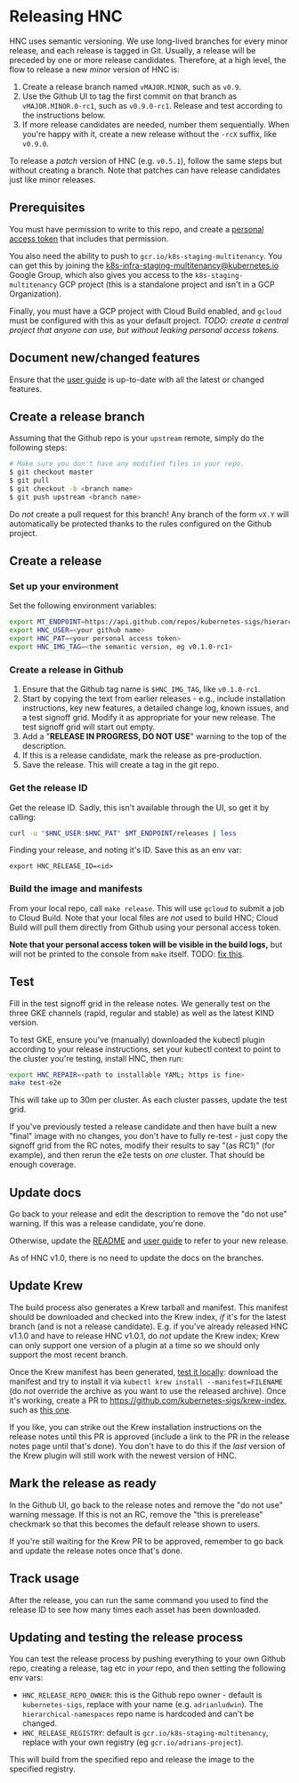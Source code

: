 # Releasing HNC

HNC uses semantic versioning. We use long-lived branches for every minor
release, and each release is tagged in Git. Usually, a release will be preceded
by one or more release candidates. Therefore, at a high level, the flow to
release a new _minor_ version of HNC is:

1. Create a release branch named `vMAJOR.MINOR`, such as `v0.9`.
2. Use the Github UI to tag the first commit on that branch as
   `vMAJOR.MINOR.0-rc1`, such as `v0.9.0-rc1`. Release and test
   according to the instructions below.
3. If more release candidates are needed, number them sequentially. When you're
   happy with it, create a new release without the `-rcX` suffix, like
   `v0.9.0`.

To release a _patch_ version of HNC (e.g. `v0.5.1`), follow the same steps
but without creating a branch. Note that patches can have release candidates
just like minor releases.

## Prerequisites

You must have permission to write to this repo, and create a [personal access
token](https://docs.github.com/en/github/authenticating-to-github/creating-a-personal-access-token)
that includes that permission.

You also need the ability to push to `gcr.io/k8s-staging-multitenancy`. You can
get this by joining the k8s-infra-staging-multitenancy@kubernetes.io Google
Group, which also gives you access to the `k8s-staging-multitenancy` GCP project
(this is a standalone project and isn't in a GCP Organization).

Finally, you must have a GCP project with Cloud Build enabled, and `gcloud` must
be configured with this as your default project. _TODO: create a central project
that anyone can use, but without leaking personal access tokens._

## Document new/changed features

Ensure that the [user guide](user-guide/) is up-to-date with all the latest or
changed features.

## Create a release branch

Assuming that the Github repo is your `upstream` remote, simply do the following
steps:

```bash
# Make sure you don't have any modified files in your repo.
$ git checkout master
$ git pull
$ git checkout -b <branch name>
$ git push upstream <branch name>
```

Do _not_ create a pull request for this branch! Any branch of the form `vX.Y`
will automatically be protected thanks to the rules configured on the Github
project.

## Create a release

### Set up your environment

Set the following environment variables:

```bash
export MT_ENDPOINT=https://api.github.com/repos/kubernetes-sigs/hierarchical-namespaces
export HNC_USER=<your github name>
export HNC_PAT=<your personal access token>
export HNC_IMG_TAG=<the semantic version, eg v0.1.0-rc1>
```

### Create a release in Github

1. Ensure that the Github tag name is `$HNC_IMG_TAG`, like `v0.1.0-rc1`.
2. Start by copying the text from earlier releases - e.g., include installation
   instructions, key new features, a detailed change log, known issues, and a
   test signoff grid. Modify it as appropriate for your new release. The test
   signoff grid will start out empty.
3. Add a "**RELEASE IN PROGRESS, DO NOT USE**" warning to the top of the
   description.
4. If this is a release candidate, mark the release as pre-production.
5. Save the release. This will create a tag in the git repo.

### Get the release ID

Get the release ID. Sadly, this isn't available through the UI, so get it by
calling:

```bash
curl -u "$HNC_USER:$HNC_PAT" $MT_ENDPOINT/releases | less
```

Finding your release, and noting it's ID. Save this as an env var:

`export HNC_RELEASE_ID=<id>`

### Build the image and manifests

From your local repo, call `make release`. This will use `gcloud` to submit a
job to Cloud Build. Note that your local files are _not_ used to build HNC;
Cloud Build will pull them directly from Github using your personal access
token.

**Note that your personal access token will be visible in the build logs,** but
will not be printed to the console from `make` itself. TODO: [fix
this](https://cloud.google.com/cloud-build/docs/securing-builds/use-encrypted-secrets-credentials#example_build_request_using_an_encrypted_variable).

## Test

Fill in the test signoff grid in the release notes. We generally test on the
three GKE channels (rapid, regular and stable) as well as the latest KIND
version.

To test GKE, ensure you've (manually) downloaded the kubectl plugin according to
your release instructions, set your kubectl context to point to the cluster
you're testing, install HNC, then run:

```bash
export HNC_REPAIR=<path to installable YAML; https is fine>
make test-e2e
```

This will take up to 30m per cluster. As each cluster passes, update the test
grid.

If you've previously tested a release candidate and then have built a new
"final" image with no changes, you don't have to fully re-test - just copy the
signoff grid from the RC notes, modify their results to say "(as RC1)" (for
example), and then rerun the e2e tests on _one_ cluster. That should be enough
coverage.

## Update docs

Go back to your release and edit the description to remove the "do not use"
warning. If this was a release candidate, you're done.

Otherwise, update the [README](../README.md#start) and [user
guide](user-guide/how-to.md#admin-install) to refer to your new release.

As of HNC v1.0, there is no need to update the docs on the branches.

## Update Krew

The build process also generates a Krew tarball and
manifest. This manifest should be downloaded and checked into the Krew index,
*if* it's for the latest branch (and is not a release candidate). E.g. if you've
already released HNC v1.1.0 and have to release HNC v1.0.1, do *not* update the
Krew index; Krew can only support one version of a plugin at a time so we should
only support the most recent branch.

Once the Krew manifest has been generated, [test it
locally](https://krew.sigs.k8s.io/docs/developer-guide/testing-locally/):
download the manifest and try to install it via `kubectl krew install
--manifest=FILENAME` (do _not_ override the archive as you want to use the
released archive). Once it's working, create a PR to
https://github.com/kubernetes-sigs/krew-index, such as [this
one](https://github.com/kubernetes-sigs/krew-index/pull/890).

If you like, you can strike out the Krew installation instructions on the
release notes until this PR is approved (include a link to the PR in the release
notes page until that's done). You don't have to do this if the _last_ version
of the Krew plugin will still work with the newest version of HNC.

## Mark the release as ready

In the Github UI, go back to the release notes and remove the "do not use"
warning message. If this is not an RC, remove the "this is prerelease" checkmark
so that this becomes the default release shown to users.

If you're still waiting for the Krew PR to be approved, remember to go back and
update the release notes once that's done.

## Track usage

After the release, you can run the same command you used to find the release ID
to see how many times each asset has been downloaded.

## Updating and testing the release process

You can test the release process by pushing everything to your own Github repo,
creating a release, tag etc in *your* repo, and then setting the following env
vars:

* `HNC_RELEASE_REPO_OWNER`: this is the Github repo owner - default is
  `kubernetes-sigs`, replace with your name (e.g. `adrianludwin`). The
  `hierarchical-namespaces` repo name is hardcoded and can't be changed.
* `HNC_RELEASE_REGISTRY`: default is `gcr.io/k8s-staging-multitenancy`, replace
  with your own registry (eg `gcr.io/adrians-project`).

This will build from the specified repo and release the image to the specified
registry.
